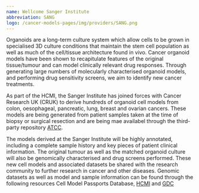 ```yaml
---
name: Wellcome Sanger Institute
abbreviation: SANG
logo: /cancer-models-pages/img/providers/SANG.png
---
```


Organoids are a long-term culture system which allow cells to be grown in specialised 3D culture conditions that maintain the stem cell population as well as much of the cell/tissue architecture found in vivo. Cancer organoid models have been shown to recapitulate features of the original tissue/tumour and can model clinically relevant drug responses. Through generating large numbers of molecularly characterised organoid models, and performing drug sensitivity screens, we aim to identify new cancer treatments.

As part of the HCMI, the Sanger Institute has joined forces with Cancer Research UK (CRUK) to derive hundreds of organoid cell models from colon, oesophageal, pancreatic, lung, breast and ovarian cancers. These models are being generated from patient samples taken at the time of biopsy or surgical resection and are being mae availabel through the third-party repository [ATCC](https://www.lgcstandards-atcc.org/hcmi?geo_country=gb).

The models  derived at the Sanger Institute will be highly annotated, including a complete sample history and key pieces of patient clinical information. The original tumour as well as the matched organoid culture will also be genomically characterised and drug screens performed. These new cell models and associated datasets be shared with the research community to further research in cancer and other diseases. Genomic datasets as well as model and sample information can be found through the following resources Cell Model Passports Database, [HCMI](https://hcmi-searchable-catalog.nci.nih.gov/) and [GDC](https://portal.gdc.cancer.gov/)
